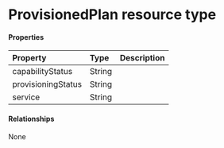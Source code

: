 # ProvisionedPlan resource type



#### Properties
| Property	   | Type	|Description|
|:---------------|:--------|:----------|
|capabilityStatus|String||
|provisioningStatus|String||
|service|String||

#### Relationships
None

